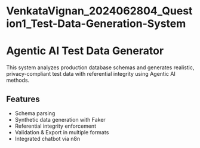 # VenkataVignan_2024062804_Question1_Test-Data-Generation-System

# Agentic AI Test Data Generator

This system analyzes production database schemas and generates realistic, privacy-compliant test data with referential integrity using Agentic AI methods.

## Features
- Schema parsing
- Synthetic data generation with Faker
- Referential integrity enforcement
- Validation & Export in multiple formats
- Integrated chatbot via n8n


